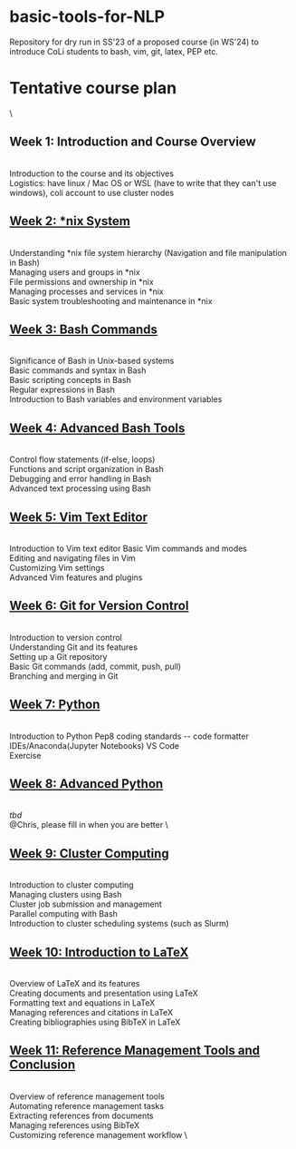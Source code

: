 # basic-tools-for-NLP
Repository for dry run in SS'23 of a proposed course (in WS'24) to introduce CoLi students to bash, vim, git, latex, PEP etc.

# Tentative course plan
\
## Week 1: Introduction and Course Overview
\
Introduction to the course and its objectives \
Logistics: have linux / Mac OS or WSL (have to write that they can't use windows), coli account to use cluster nodes


## [Week 2: \*nix System](https://github.com/pyRis/basic-tools-for-NLP/tree/main/linux)
\
Understanding \*nix file system hierarchy (Navigation and file manipulation in Bash) \
Managing users and groups in \*nix \
File permissions and ownership in \*nix \
Managing processes and services in \*nix \
Basic system troubleshooting and maintenance in \*nix 

## [Week 3: Bash Commands](https://github.com/pyRis/basic-tools-for-NLP/tree/main/bash)
\
Significance of Bash in Unix-based systems \
Basic commands and syntax in Bash \
Basic scripting concepts in Bash \
Regular expressions in Bash \
Introduction to Bash variables and environment variables 

## [Week 4: Advanced Bash Tools](https://github.com/pyRis/basic-tools-for-NLP/tree/main/bash-tools)
 \
Control flow statements (if-else, loops) \
Functions and script organization in Bash \
Debugging and error handling in Bash \
Advanced text processing using Bash 

## [Week 5: Vim Text Editor](https://github.com/pyRis/basic-tools-for-NLP/tree/main/vim)
 \
Introduction to Vim text editor
Basic Vim commands and modes \
Editing and navigating files in Vim \
Customizing Vim settings \
Advanced Vim features and plugins 

## [Week 6: Git for Version Control](https://github.com/pyRis/basic-tools-for-NLP/tree/main/git)
 \
Introduction to version control \
Understanding Git and its features \
Setting up a Git repository \
Basic Git commands (add, commit, push, pull) \
Branching and merging in Git 


## [Week 7: Python](https://github.com/pyRis/basic-tools-for-NLP/tree/main/python)
 \
Introduction to Python
Pep8 coding standards -- code formatter \
IDEs/Anaconda(Jupyter Notebooks) VS Code \
Exercise 


## [Week 8: Advanced Python](https://github.com/pyRis/basic-tools-for-NLP/tree/main/python)
 \
*tbd* \
@Chris, please fill in when you are better \

## [Week 9: Cluster Computing](https://github.com/pyRis/basic-tools-for-NLP/tree/main/cluster)
 \
Introduction to cluster computing \
Managing clusters using Bash \
Cluster job submission and management \
Parallel computing with Bash \
Introduction to cluster scheduling systems (such as Slurm) 


## [Week 10: Introduction to LaTeX](https://github.com/pyRis/basic-tools-for-NLP/tree/main/latex)
 \
Overview of LaTeX and its features \
Creating documents and presentation using LaTeX \
Formatting text and equations in LaTeX \
Managing references and citations in LaTeX \
Creating bibliographies using BibTeX in LaTeX 


## [Week 11: Reference Management Tools and Conclusion](https://github.com/pyRis/basic-tools-for-NLP/tree/main/reference-management)
 \
Overview of reference management tools \
Automating reference management tasks  \
Extracting references from documents \
Managing references using BibTeX \
Customizing reference management workflow \
